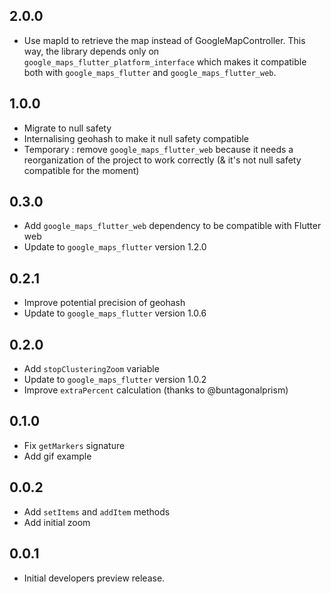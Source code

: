 ## 2.0.0

- Use mapId to retrieve the map instead of GoogleMapController. This way, the library depends only on `google_maps_flutter_platform_interface` which makes it compatible both with `google_maps_flutter` and `google_maps_flutter_web`.

## 1.0.0

- Migrate to null safety
- Internalising geohash to make it null safety compatible
- Temporary : remove `google_maps_flutter_web` because it needs a reorganization of the project to work correctly (& it's not null safety compatible for the moment)

## 0.3.0

- Add `google_maps_flutter_web` dependency to be compatible with Flutter web
- Update to `google_maps_flutter` version 1.2.0

## 0.2.1

- Improve potential precision of geohash
- Update to `google_maps_flutter` version 1.0.6

## 0.2.0

- Add `stopClusteringZoom` variable
- Update to `google_maps_flutter` version 1.0.2
- Improve `extraPercent` calculation (thanks to @buntagonalprism)

## 0.1.0

- Fix `getMarkers` signature
- Add gif example

## 0.0.2

- Add `setItems` and `addItem` methods
- Add initial zoom

## 0.0.1

- Initial developers preview release.
